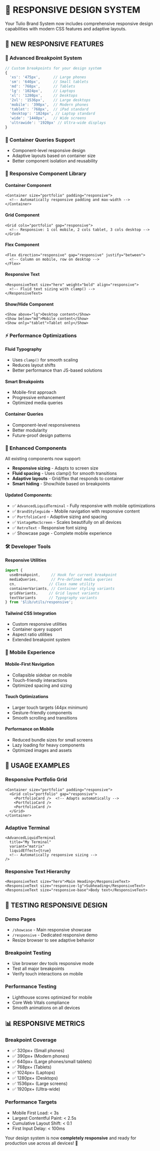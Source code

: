 # 📱 RESPONSIVE DESIGN SYSTEM

Your Tulio Brand System now includes comprehensive responsive design capabilities with modern CSS features and adaptive layouts.

## 🎯 **NEW RESPONSIVE FEATURES**

### **📐 Advanced Breakpoint System**
```typescript
// Custom breakpoints for your design system
{
  'xs': '475px',      // Large phones
  'sm': '640px',      // Small tablets
  'md': '768px',      // Tablets
  'lg': '1024px',     // Laptops
  'xl': '1280px',     // Desktops
  '2xl': '1536px',    // Large desktops
  'mobile': '390px',  // Modern phones
  'tablet': '768px',  // iPad standard
  'desktop': '1024px', // Laptop standard
  'wide': '1440px',   // Wide screens
  'ultrawide': '1920px' // Ultra-wide displays
}
```

### **🔄 Container Queries Support**
- Component-level responsive design
- Adaptive layouts based on container size
- Better component isolation and reusability

### **🧩 Responsive Component Library**

#### **Container Component**
```svelte
<Container size="portfolio" padding="responsive">
  <!-- Automatically responsive padding and max-width -->
</Container>
```

#### **Grid Component**
```svelte
<Grid cols="portfolio" gap="responsive">
  <!-- Responsive: 1 col mobile, 2 cols tablet, 3 cols desktop -->
</Grid>
```

#### **Flex Component**
```svelte
<Flex direction="responsive" gap="responsive" justify="between">
  <!-- Column on mobile, row on desktop -->
</Flex>
```

#### **Responsive Text**
```svelte
<ResponsiveText size="hero" weight="bold" align="responsive">
  <!-- Fluid text sizing with clamp() -->
</ResponsiveText>
```

#### **Show/Hide Component**
```svelte
<Show above="lg">Desktop content</Show>
<Show below="md">Mobile content</Show>
<Show only="tablet">Tablet only</Show>
```

### **⚡ Performance Optimizations**

#### **Fluid Typography**
- Uses `clamp()` for smooth scaling
- Reduces layout shifts
- Better performance than JS-based solutions

#### **Smart Breakpoints**
- Mobile-first approach
- Progressive enhancement
- Optimized media queries

#### **Container Queries**
- Component-level responsiveness
- Better modularity
- Future-proof design patterns

### **🎨 Enhanced Components**

All existing components now support:
- **Responsive sizing** - Adapts to screen size
- **Fluid spacing** - Uses clamp() for smooth transitions
- **Adaptive layouts** - Grid/flex that responds to container
- **Smart hiding** - Show/hide based on breakpoints

#### **Updated Components:**
- ✅ `AdvancedLiquidTerminal` - Fully responsive with mobile optimizations
- ✅ `BrandStyleguide` - Mobile navigation with responsive content
- ✅ `PortfolioCard` - Adaptive sizing and spacing
- ✅ `VintageMacScreen` - Scales beautifully on all devices
- ✅ `RetroText` - Responsive font sizing
- ✅ Showcase page - Complete mobile experience

### **🛠️ Developer Tools**

#### **Responsive Utilities**
```typescript
import { 
  useBreakpoint,     // Hook for current breakpoint
  mediaQueries,      // Pre-defined media queries
  cn,               // Class name utility
  containerVariants, // Container styling variants
  gridVariants,     // Grid layout variants
  textVariants      // Typography variants
} from '$lib/utils/responsive';
```

#### **Tailwind CSS Integration**
- Custom responsive utilities
- Container query support
- Aspect ratio utilities
- Extended breakpoint system

### **📱 Mobile Experience**

#### **Mobile-First Navigation**
- Collapsible sidebar on mobile
- Touch-friendly interactions
- Optimized spacing and sizing

#### **Touch Optimizations**
- Larger touch targets (44px minimum)
- Gesture-friendly components
- Smooth scrolling and transitions

#### **Performance on Mobile**
- Reduced bundle sizes for small screens
- Lazy loading for heavy components
- Optimized images and assets

## 🚀 **USAGE EXAMPLES**

### **Responsive Portfolio Grid**
```svelte
<Container size="portfolio" padding="responsive">
  <Grid cols="portfolio" gap="responsive">
    <PortfolioCard />  <!-- Adapts automatically -->
    <PortfolioCard />
    <PortfolioCard />
  </Grid>
</Container>
```

### **Adaptive Terminal**
```svelte
<AdvancedLiquidTerminal 
  title="My Terminal"
  variant="matrix"
  liquidEffect={true}
  <!-- Automatically responsive sizing -->
/>
```

### **Responsive Text Hierarchy**
```svelte
<ResponsiveText size="hero">Main Heading</ResponsiveText>
<ResponsiveText size="responsive-lg">Subheading</ResponsiveText>
<ResponsiveText size="responsive-base">Body text</ResponsiveText>
```

## 🎯 **TESTING RESPONSIVE DESIGN**

### **Demo Pages**
- `/showcase` - Main responsive showcase
- `/responsive` - Dedicated responsive demo
- Resize browser to see adaptive behavior

### **Breakpoint Testing**
- Use browser dev tools responsive mode
- Test all major breakpoints
- Verify touch interactions on mobile

### **Performance Testing**
- Lighthouse scores optimized for mobile
- Core Web Vitals compliance
- Smooth animations on all devices

## 📊 **RESPONSIVE METRICS**

### **Breakpoint Coverage**
- ✅ 320px+ (Small phones)
- ✅ 390px+ (Modern phones) 
- ✅ 640px+ (Large phones/small tablets)
- ✅ 768px+ (Tablets)
- ✅ 1024px+ (Laptops)
- ✅ 1280px+ (Desktops)
- ✅ 1536px+ (Large screens)
- ✅ 1920px+ (Ultra-wide)

### **Performance Targets**
- Mobile First Load: < 3s
- Largest Contentful Paint: < 2.5s
- Cumulative Layout Shift: < 0.1
- First Input Delay: < 100ms

Your design system is now **completely responsive** and ready for production use across all devices! 🎉